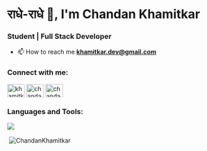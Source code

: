 <h1 align="left">राधे-राधे 👋, I'm Chandan Khamitkar</h1>
<h3 align="left">Student | Full Stack Developer</h3>
<!-- <img align="right" alt="coding" width="400" src="https://img.freepik.com/free-vector/hand-drawn-web-developers_23-2148819604.jpg?size=626&ext=jpg&uid=R98464249&ga=GA1.1.625671331.1680357616&semt=ais"> -->


- 📫 How to reach me **khamitkar.dev@gmail.com**

<h3 align="left">Connect with me:</h3>
<p align="left">
<a href="[https://linkedin.com/in/khamitkar sai chandan](https://www.linkedin.com/in/khamitkar-sai-chandan-b91802259/)" target="blank"><img align="center" src="https://raw.githubusercontent.com/rahuldkjain/github-profile-readme-generator/master/src/images/icons/Social/linked-in-alt.svg" alt="khamitkar sai chandan" height="30" width="40" /></a>
<a href="https://www.leetcode.com/chandan_6" target="blank"><img align="center" src="https://raw.githubusercontent.com/rahuldkjain/github-profile-readme-generator/master/src/images/icons/Social/leet-code.svg" alt="chandan_6" height="30" width="40" /></a>
<a href="https://www.leetcode.com/chandan_6" target="blank"><img align="center" src="https://raw.githubusercontent.com/rahuldkjain/github-profile-readme-generator/master/src/images/icons/Social/twitter.svg" alt="chandan_6" height="30" width="40" /></a>
</p>

<h3 align="left">Languages and Tools:</h3>
<p align="left">
  <a href="https://skillicons.dev">
    <img src="https://skillicons.dev/icons?i=nextjs,react,vite,nodejs,express,prisma,postgres,mongodb,mysql,ts,js,flask,tailwindcss,git,css,html,c,cpp,jquery,github,postman,discord,linkedin,vercel,notion&perline=10" />
  </a>
</p>

<p>&nbsp;<img align="center" src="https://github-readme-stats.vercel.app/api?username=chandan-6&show_icons=true&locale=en" alt="ChandanKhamitkar" /></p>
